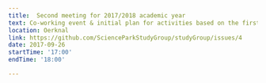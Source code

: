 ```yaml
---
title:  Second meeting for 2017/2018 academic year 
text: Co-working event & initial plan for activities based on the first google survey
location: Oerknal
link: https://github.com/ScienceParkStudyGroup/studyGroup/issues/4
date: 2017-09-26
startTime: '17:00'
endTime: '18:00'

---
```

